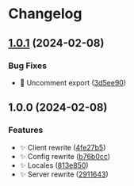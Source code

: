 # Changelog

## [1.0.1](https://github.com/ashleyjrobinson/possible-phonehacking/compare/v1.0.0...v1.0.1) (2024-02-08)


### Bug Fixes

* :bug: Uncomment export ([3d5ee90](https://github.com/ashleyjrobinson/possible-phonehacking/commit/3d5ee90aa6f6fa775d142e9fb3873886fc5f2fbf))

## 1.0.0 (2024-02-08)


### Features

* :sparkles: Client rewrite ([4fe27b5](https://github.com/ashleyjrobinson/possible-phonehacking/commit/4fe27b5fd12cbf6f3ce20a845329366f1ed5f374))
* :sparkles: Config rewrite ([b76b0cc](https://github.com/ashleyjrobinson/possible-phonehacking/commit/b76b0cc71c66810c600ddfe9fcb12e8de5fcce0e))
* :sparkles: Locales ([813e850](https://github.com/ashleyjrobinson/possible-phonehacking/commit/813e8505bef070f98e72ad5b99208166aef40594))
* :sparkles: Server rewrite ([2911643](https://github.com/ashleyjrobinson/possible-phonehacking/commit/29116432e681aad08e2590edeff6eb4eba6b664d))

